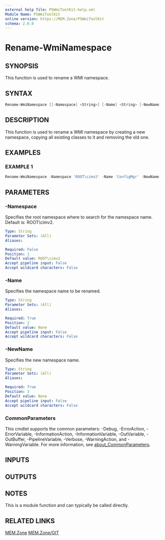 ```yaml
---
external help file: PSWmiToolKit-help.xml
Module Name: PSWmiToolKit
online version: https://MEM.Zone/PSWmiToolKit
schema: 2.0.0
---
```


# Rename-WmiNamespace

## SYNOPSIS

This function is used to rename a WMI namespace.

## SYNTAX

```powershell
Rename-WmiNamespace [[-Namespace] <String>] [-Name] <String> [-NewName] <String> [<CommonParameters>]
```

## DESCRIPTION

This function is used to rename a WMI namespace by creating a new namespace, copying all existing classes to it and removing the old one.

## EXAMPLES

### EXAMPLE 1

```powershell
Rename-WmiNamespace -Namespace 'ROOT\cimv2' -Name 'ConfigMgr' -NewName 'MEMZone'
```

## PARAMETERS

### -Namespace

Specifies the root namespace where to search for the namespace name.
Default is: ROOT\cimv2.

```yaml
Type: String
Parameter Sets: (All)
Aliases:

Required: False
Position: 1
Default value: ROOT\cimv2
Accept pipeline input: False
Accept wildcard characters: False
```

### -Name

Specifies the namespace name to be renamed.

```yaml
Type: String
Parameter Sets: (All)
Aliases:

Required: True
Position: 2
Default value: None
Accept pipeline input: False
Accept wildcard characters: False
```

### -NewName

Specifies the new namespace name.

```yaml
Type: String
Parameter Sets: (All)
Aliases:

Required: True
Position: 3
Default value: None
Accept pipeline input: False
Accept wildcard characters: False
```

### CommonParameters

This cmdlet supports the common parameters: -Debug, -ErrorAction, -ErrorVariable, -InformationAction, -InformationVariable, -OutVariable, -OutBuffer, -PipelineVariable, -Verbose, -WarningAction, and -WarningVariable.
For more information, see [about_CommonParameters](http://go.microsoft.com/fwlink/?LinkID=113216).

## INPUTS

## OUTPUTS

## NOTES

This is a module function and can typically be called directly.

## RELATED LINKS

[MEM.Zone](https://MEM.Zone)
[MEM.Zone/GIT](https://MEM.Zone/GIT)
